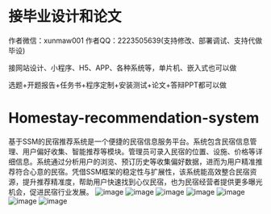 # 接毕业设计和论文
作者微信：xunmaw001  作者QQ：2223505639(支持修改、部署调试、支持代做毕设)

接网站设计、小程序、H5、APP、各种系统等，单片机、嵌入式也可以做

选题+开题报告+任务书+程序定制+安装测试+论文+答辩PPT都可以做
# Homestay-recommendation-system
基于SSM的民宿推荐系统是一个便捷的民宿信息服务平台。系统包含民宿信息管理、用户偏好收集、智能推荐等模块。管理员可录入民宿的位置、设施、价格等详细信息。系统通过分析用户的浏览、预订历史等收集偏好数据，进而为用户精准推荐符合心意的民宿。凭借SSM框架的稳定性与扩展性，该系统能高效整合民宿资源，提升推荐精准度，帮助用户快速找到心仪民宿，也为民宿经营者提供更多曝光机会，促进民宿行业发展。
![image](https://github.com/user-attachments/assets/41e861bd-e132-4d4f-a9f0-8bad7071e053)
![image](https://github.com/user-attachments/assets/c9c75162-da79-4342-b645-43e373f75b67)
![image](https://github.com/user-attachments/assets/0461c617-66ff-4f91-b099-56dd38cfd778)
![image](https://github.com/user-attachments/assets/93613e41-fd24-4979-b184-569eb81863f1)
![image](https://github.com/user-attachments/assets/d98b7413-a2e2-4b02-8715-4fee50bc6a26)
![image](https://github.com/user-attachments/assets/c0120ef6-07c0-495b-a769-b50c0ac8991d)
![image](https://github.com/user-attachments/assets/b23a47b4-5309-47b7-94f2-4e7a69916b73)

